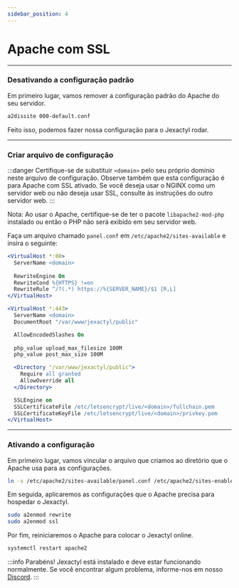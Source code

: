 ```yaml
---
sidebar_position: 4
---
```


# Apache com SSL

***

### Desativando a configuração padrão

Em primeiro lugar, vamos remover a configuração padrão do Apache do seu servidor.
```bash
a2dissite 000-default.conf
```

Feito isso, podemos fazer nossa configuração para o Jexactyl rodar.

***

### Criar arquivo de configuração

:::danger
Certifique-se de substituir `<domain>` pelo seu próprio domínio neste arquivo de configuração.
Observe também que esta configuração é para Apache com SSL ativado.
Se você deseja usar o NGINX como um servidor web ou não deseja usar SSL, consulte
às instruções do outro servidor web.
:::

Nota: Ao usar o Apache, certifique-se de ter o pacote `libapache2-mod-php` instalado ou então o PHP não será exibido em seu servidor web.

Faça um arquivo chamado `panel.conf` em `/etc/apache2/sites-available` e insira o seguinte:

```apache
<VirtualHost *:80>
  ServerName <domain>
  
  RewriteEngine On
  RewriteCond %{HTTPS} !=on
  RewriteRule ^/?(.*) https://%{SERVER_NAME}/$1 [R,L] 
</VirtualHost>

<VirtualHost *:443>
  ServerName <domain>
  DocumentRoot "/var/www/jexactyl/public"

  AllowEncodedSlashes On
  
  php_value upload_max_filesize 100M
  php_value post_max_size 100M

  <Directory "/var/www/jexactyl/public">
    Require all granted
    AllowOverride all
  </Directory>

  SSLEngine on
  SSLCertificateFile /etc/letsencrypt/live/<domain>/fullchain.pem
  SSLCertificateKeyFile /etc/letsencrypt/live/<domain>/privkey.pem
</VirtualHost> 
```

***

### Ativando a configuração

Em primeiro lugar, vamos vincular o arquivo que criamos ao diretório que o Apache usa para as configurações.
```bash
ln -s /etc/apache2/sites-available/panel.conf /etc/apache2/sites-enabled/panel.conf
```

Em seguida, aplicaremos as configurações que o Apache precisa para hospedar o Jexactyl.
```bash
sudo a2enmod rewrite
sudo a2enmod ssl
```

Por fim, reiniciaremos o Apache para colocar o Jexactyl online.
```bash
systemctl restart apache2
```

:::info
Parabéns! Jexactyl está instalado e deve estar funcionando normalmente.
Se você encontrar algum problema, informe-nos em nosso [Discord](https://discord.gg/8r7n7mU33R).
:::
